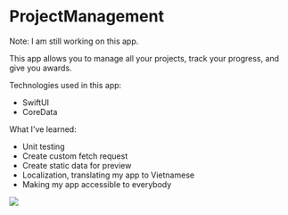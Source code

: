 # ProjectManagement

Note: I am still working on this app.

This app allows you to manage all your projects, track your progress, and give you awards.

Technologies used in this app:
+ SwiftUI
+ CoreData


What I've learned:
+ Unit testing
+ Create custom fetch request
+ Create static data for preview
+ Localization, translating my app to Vietnamese
+ Making my app accessible to everybody

![](Localization.gif)
